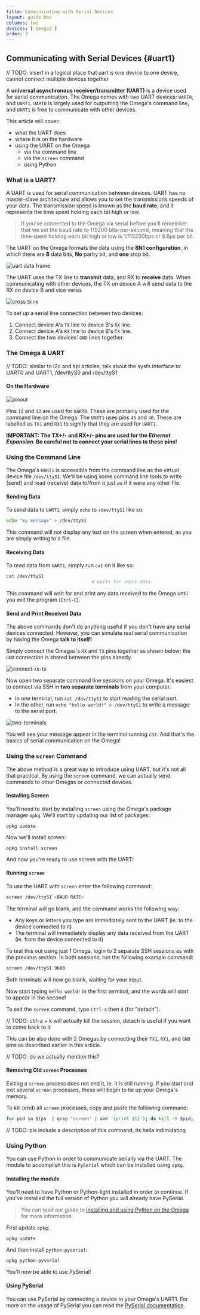 ```yaml
---
title: Communicating with Serial Devices
layout: guide.hbs
columns: two
devices: [ Omega2 ]
order: 3
---
```


## Communicating with Serial Devices {#uart1}

// TODO: insert in a logical place that uart is one device to one device, cannot connect multiple devices together

<!-- // Introduce the uart as a serial communication protocol, talk about that the Omega now has two UARTs, UART0 is largely for outputting the Omega's command line, and UART1 can be used to communicate with other devices -->

A **universal asynchronous receiver/transmitter (UART)** is a device used for serial communication. The Omega comes with two UART devices: `UART0`, and `UART1`. `UART0` is largely used for outputting the Omega's command line, and `UART1` is free to communicate with other devices.

This article will cover:

* what the UART does
* where it is on the hardware
* using the UART on the Omega
    * via the command line
    * via the `screen` command
    * using Python

<!-- // mention that this article will be explaining the uart a little bit, showing you where it is on the hardware, how to use the uart from the command line, how to use the screen command with the uart, how to use the uart thru Python -->

### What is a UART?

A UART is used for serial communication between devices. UART has no master-slave architecture and allows you to set the transmissions speeds of your data. The transmission speed is known as the **baud rate**, and it represents the time spent holding each bit high or low.

>If you've connected to the Omega via serial before you'll remember that we set the baud rate to 115200 bits-per-second, meaning that the time spent holding each bit high or low is 1/115200bps or 8.6µs per bit.

The UART on the Omega formats the data using the **8N1 configuration**, in which there are **8** data bits, **No** parity bit, and **one** stop bit.

![uart data frame](https://raw.githubusercontent.com/OnionIoT/Onion-Docs/master/Omega2/Documentation/Doing-Stuff/img/uart-data-frame.png)

The UART uses the TX line to **transmit** data, and RX to **receive** data. When communicating with other devices, the TX on device A will send data to the RX on device B and vice versa.

![cross tx rx](https://raw.githubusercontent.com/OnionIoT/Onion-Docs/master/Omega2/Documentation/Doing-Stuff/img/uart-tx-rx-cross.png)

To set up a serial line connection between two devices:

1. Connect device A's `TX` line to device B's `RX` line.
1. Connect device A's `RX` line to device B's `TX` line.
1. Connect the two devices' `GND` lines together.

<!-- // describe what a UART is and how devices can use it to communicate, no master-slave architecture, make sure to cross Tx->Rx and Rx->Tx
// introduce the following:
//  - baud rates
//  - what 8n1 means
//    - 8: number of data bits
//    - n: no stop bit (NO PARITY)
//    - 1: 1 parity (look this up --  it's actually 1 stop bit) -->

### The Omega & UART

// TODO: similar to i2c and spi articles, talk about the sysfs interface to UART0 and UART1, /dev/ttyS0 and /dev/ttyS1

#### On the Hardware
<!-- highlight the UART1 pins on both the Omega and the Expansion Header -->

![pinout](https://raw.githubusercontent.com/OnionIoT/Onion-Docs/master/Omega2/Documentation/Hardware-Overview/img/Omega-2-Pinout-Diagram.png)

Pins `12` and `13` are used for `UART0`. These are primarily used for the command line on the Omega. The `UART1` uses pins `45` and `46`. These are labelled as `TX1` and `RX1` to signify that they are used for `UART1`.

**IMPORTANT: The TX+/- and RX+/- pins are used for the *Ethernet Expansion*. Be careful not to connect your serial lines to these pins!**


### Using the Command Line

<!-- // will be using the `/dev/ttyS1` interface and some command line tools to communicate

// for this section: need to research how echo and cat know the baud rate...

^ apparently cat (and probably echo too) don't know about the baud rate, there should be some underlying utility (such as stty, but not installed by default) that takes care of those details for it -->

The Omega's `UART1` is accessible from the command line as the virtual device file `/dev/ttyS1`. We'll be using some command line tools to write (send) and read (receive) data to/from it just as if it were any other file.

#### Sending Data

To send data to `UART1`, simply `echo` to `/dev/ttyS1` like so:

```bash
echo "my message" > /dev/ttyS1
```

This command will not display any text on the screen when entered, as you are simply writing to a file.

#### Receiving Data

To read data from `UART1`, simply run `cat` on it like so:

```bash
cat /dev/ttyS1
                                # waits for input data
```

This command will wait for and print any data received to the Omega until you exit the program (`Ctrl-C`).

#### Send and Print Received Data

The above commands don't do anything useful if you don't have any serial devices connected. However, you can simulate real serial communication by having the Omega **talk to itself!**

Simply connect the Omegas's `RX` and `TX` pins together as shown below; the `GND` connection is shared between the pins already.

![connect-rx-tx](https://raw.githubusercontent.com/OnionIoT/Onion-Docs/master/Omega2/Documentation/Doing-Stuff/img/uart-omega-jumpered.jpg)

Now open two separate command line sessions on your Omega. It's easiest to connect via SSH in **two separate terminals** from your computer.

* In one terminal, run `cat /dev/ttyS1` to start reading the serial port.
* In the other, run `echo "hello world!" > /dev/ttyS1` to write a message to the serial port.

![two-terminals](https://raw.githubusercontent.com/OnionIoT/Onion-Docs/master/Omega2/Documentation/Doing-Stuff/img/uart-echo-cat.png)

You will see your message appear in the terminal running `cat`. And that's the basics of serial communication on the Omega!

### Using the `screen` Command

The above method is a great way to introduce using UART, but it's not all that practical. By using the `screen` command, we can actually send commands to other Omegas or connected devices.

#### Installing Screen

<!-- // will most likely need to install screen, give em the usual -->

You'll need to start by installing `screen` using the Omega's package manager `opkg`. We'll start by updating our list of packages:

```
opkg update
```

Now we'll install screen:

```
opkg install screen
```

And now you're ready to use screen with the UART!

#### Running `screen`

To use the UART with `screen` enter the following command:

```bash
screen /dev/ttyS1 <BAUD RATE>
```

The terminal will go blank, and the command works the following way:

* Any keys or letters you type are immediately sent to the UART (ie. to the device connected to it)
* The terminal will immediately display any data received from the UART (ie. from the device connected to it)

To test this out using just 1 Omega, login to 2 separate SSH sessions as with the previous section. In both sessions, run the following example command:

```bash
screen /dev/ttyS1 9600
```

Both terminals will now go blank, waiting for your input.

Now start typing `hello world!` in the first terminal, and the words will start to appear in the second!

To exit the `screen` command, type `Ctrl-a` then `d` (for "detach").

// TODO: ctrl-a + k will actually kill the session, detach is useful if you want to come back to it

This can be also done with 2 Omegas by connecting their `TX1`, `RX1`, and `GND` pins as described earlier in this article.

// TODO: do we actually mention this?

#### Removing Old `screen` Processes

Exiting a `screen` process does not end it, ie. it is still running. If you start and exit several `screen` processes, these will begin to tie up your Omega's memory.

To kill (end) all `screen` processes, copy and paste the following command:

```bash
for pid in $(ps  | grep "screen" | awk '{print $1}'); do kill -9 $pid; done
```

// TODO: pls include a description of this command, its hella indimidating

<!-- // the command is: `screen /dev/ttyS1 <BAUD RATE>`
// will show a new screen (ha-ha) that will print any incoming data, you can type and press enter to send commands -->

<!-- // give an example of one Omega's UART1 connected to another Omega's UART0, can login through to the other Omega's serial Terminal -->

### Using Python

<!-- // There's a python module for interacting with serial ports python-pyserial, read up on the Documentation -->

You can use Python in order to communicate serially via the UART. The module to accomplish this is `PySerial` which can be installed using `opkg`.


#### Installing the module

<!-- // should be `opkg install pyton-pyserial` -->

You'll need to have Python or Python-light installed in order to continue. If you've installed the full version of Python you will already have PySerial.

>You can read our guide to [installing and using Python on the Omega](#using-python) for more information.

First update `opkg`:

```
opkg update
```

And then install `python-pyserial`:

```
opkg python-pyserial
```

You'll now be able to use PySerial!

#### Using PySerial

You can use PySerial by connecting a device to your Omega's UART1. For more on the usage of PySerial you can read the [PySerial documentation](https://pythonhosted.org/pyserial/shortintro.html).

<!-- // TODO: batch5: give a small example example script on how to use the UART
// potential example: Omega A's UART1 is connected to Omega B's UART0, can send commands from Omega A and find out stuff about Omega B, the hostname, mac addr, that sort of thing, iunno -->
